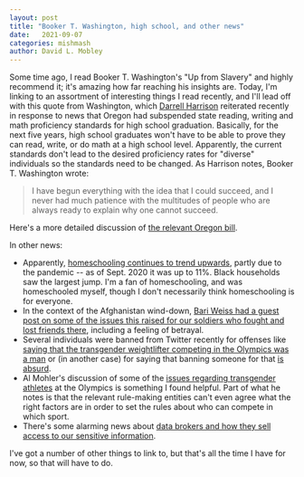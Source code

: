 ```yaml
---
layout: post
title: "Booker T. Washington, high school, and other news"
date:   2021-09-07
categories: mishmash
author: David L. Mobley
---
```


Some time ago, I read Booker T. Washington's "Up from Slavery" and highly recommend it; it's amazing how far reaching his insights are. Today, I'm linking to an assortment of interesting things I read recently, and I'll lead off with this quote from Washington, which [Darrell Harrison](https://twitter.com/D_B_Harrison/status/1425156027385741319) reiterated recently in response to news that Oregon had subspended state reading, writing and math proficiency standards for high school graduation. Basically, for the next five years, high school graduates won't have to be able to prove they can read, write, or do math at a high school level. Apparently, the current standards don't lead to the desired proficiency rates for "diverse" individuals so the standards need to be changed.
As Harrison notes, Booker T. Washington wrote:
> I have begun everything with the idea that I could succeed, and I never had much patience with the multitudes of people who are always ready to explain why one cannot succeed.

Here's a more detailed discussion of [the relevant Oregon bill](https://www.oregonlive.com/politics/2021/08/gov-kate-brown-signed-a-law-to-allow-oregon-students-to-graduate-without-proving-they-can-write-or-do-math-she-doesnt-want-to-talk-about-it.html).

In other news:
- Apparently, [homeschooling continues to trend upwards](https://www.marketwatch.com/story/indications-emerge-that-some-parents-who-tested-out-homeschooling-earlier-in-the-pandemic-are-planning-to-stick-with-it-01628198159?reflink=mw_share_twitter), partly due to the pandemic -- as of Sept. 2020 it was up to 11%. Black households saw the largest jump. I'm a fan of homeschooling, and was homeschooled myself, though I don't necessarily think homeschooling is for everyone.
- In the context of the Afghanistan wind-down, [Bari Weiss had a guest post on some of the issues this raised for our soldiers who fought and lost friends there](https://bariweiss.substack.com/p/did-my-fellow-soldiers-die-in-vain), including a feeling of betrayal.
- Several individuals were banned from Twitter recently for offenses like [saying that the transgender weightlifter competing in the Olympics was a man](https://www.dailywire.com/news/twitter-suspends-conservative-pundit-allie-beth-stuckey-for-stating-that-transgender-weightlifter-is-a-man) or (in another case) for saying that banning someone for that [is absurd](https://notthebee.com/article/erick-erickson-was-just-suspended-from-twitter-for-this-tweet).
- Al Mohler's discussion of some of the [issues regarding transgender athletes](https://albertmohler.com/2021/08/02/briefing-8-2-21) at the Olympics is something I found helpful. Part of what he notes is that the relevant rule-making entities can't even agree what the right factors are in order to set the rules about who can compete in which sport.
- There's some alarming news about [data brokers and how they sell access to our sensitive information](https://sites.sanford.duke.edu/techpolicy/report-data-brokers-and-sensitive-data-on-u-s-individuals/).

I've got a number of other things to link to, but that's all the time I have for now, so that will have to do.
